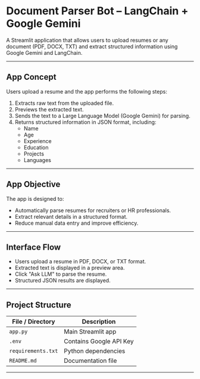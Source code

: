 # Document Parser Bot – LangChain + Google Gemini

A Streamlit application that allows users to upload resumes or any document (PDF, DOCX, TXT) and extract structured information using Google Gemini and LangChain.

---

## App Concept

Users upload a resume and the app performs the following steps:

1. Extracts raw text from the uploaded file.
2. Previews the extracted text.
3. Sends the text to a Large Language Model (Google Gemini) for parsing.
4. Returns structured information in JSON format, including:
   - Name
   - Age
   - Experience
   - Education
   - Projects
   - Languages

---

## App Objective

The app is designed to:

- Automatically parse resumes for recruiters or HR professionals.
- Extract relevant details in a structured format.
- Reduce manual data entry and improve efficiency.

---

## Interface Flow

- Users upload a resume in PDF, DOCX, or TXT format.
- Extracted text is displayed in a preview area.
- Click "Ask LLM" to parse the resume.
- Structured JSON results are displayed.

---

## Project Structure

| File / Directory     | Description                                        |
|----------------------|----------------------------------------------------|
| `app.py`             | Main Streamlit app                                 |
| `.env`               | Contains Google API Key                             |
| `requirements.txt`   | Python dependencies                                 |
| `README.md`          | Documentation file                                  |

---

